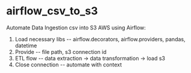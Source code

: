 # airflow_csv_to_s3
Automate Data Ingestion csv into S3 AWS using Airflow:
1. Load necessary libs -- airflow.decorators, airflow.providers, pandas, datetime
2. Provide -- file path, s3 connection id
3. ETL flow -- data extraction -> data transformation -> load s3
4. Close connection -- automate with context
